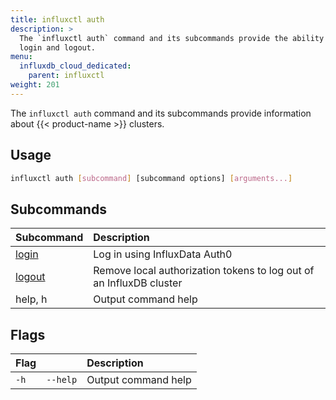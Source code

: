 ```yaml
---
title: influxctl auth
description: >
  The `influxctl auth` command and its subcommands provide the ability to
  login and logout.
menu:
  influxdb_cloud_dedicated:
    parent: influxctl
weight: 201
---
```


The `influxctl auth` command and its subcommands provide information about
{{< product-name >}} clusters.

## Usage

```sh
influxctl auth [subcommand] [subcommand options] [arguments...]
```

## Subcommands

| Subcommand                                                               | Description                     |
| :----------------------------------------------------------------------- | :------------------------------ |
| [login](/influxdb/cloud-dedicated/reference/cli/influxctl/auth/login/)   | Log in using InfluxData Auth0   |
| [logout](/influxdb/cloud-dedicated/reference/cli/influxctl/auth/logout/) | Remove local authorization tokens to log out of an InfluxDB cluster            |
| help, h                                                                  | Output command help             |

## Flags

| Flag |          | Description         |
| :--- | :------- | :------------------ |
| `-h` | `--help` | Output command help |
